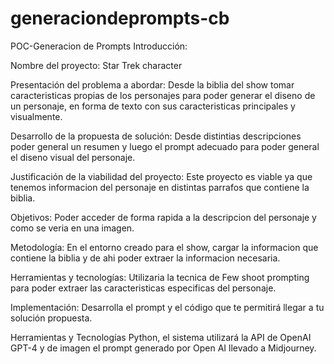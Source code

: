# generaciondeprompts-cb
POC-Generacion de Prompts
Introducción:

Nombre del proyecto: Star Trek character

Presentación del problema a abordar: Desde la biblia del show tomar caracteristicas propias de los personajes para poder generar el diseno de un personaje, en forma de texto con sus caracteristicas principales y visualmente.

Desarrollo de la propuesta de solución: Desde distintias descripciones poder general un resumen y luego el prompt adecuado para poder general el diseno visual del personaje.

Justificación de la viabilidad del proyecto: Este proyecto es viable ya que tenemos informacion del personaje en distintas parrafos que contiene la biblia.

Objetivos: Poder acceder de forma rapida a la descripcion del personaje y como se veria en una imagen.

Metodología: En el entorno creado para el show, cargar la informacion que contiene la biblia y de ahi poder extraer la informacion necesaria.

Herramientas y tecnologías: Utilizaria la tecnica de Few shoot prompting para poder extraer las caracteristicas especificas del personaje.

Implementación: Desarrolla el prompt y el código que te permitirá llegar a tu solución propuesta.

Herramientas y Tecnologías Python, el sistema utilizará la API de OpenAI GPT-4 y de imagen el prompt generado por Open AI llevado a Midjourney.
